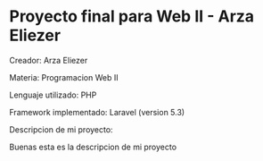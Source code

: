 # Proyecto final para Web II - Arza Eliezer

Creador: Arza Eliezer

Materia: Programacion Web II

Lenguaje utilizado: PHP

Framework implementado: Laravel (version 5.3)


Descripcion de mi proyecto:

Buenas esta es la descripcion de mi proyecto
